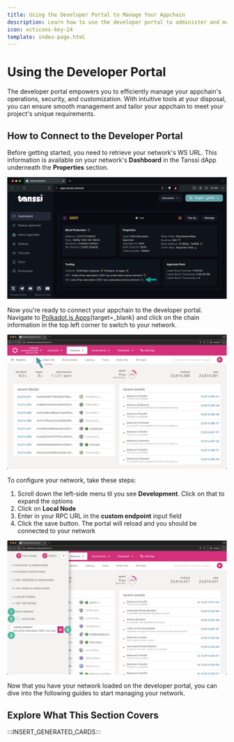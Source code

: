 ```yaml
---
title: Using the Developer Portal to Manage Your Appchain
description: Learn how to use the developer portal to administer and manage your Appchain, including upgrading your chain's runtime, rotating the Sudo keys, and more.
icon: octicons-key-24
template: index-page.html
---
```


# Using the Developer Portal

The developer portal empowers you to efficiently manage your appchain's operations, security, and customization. With intuitive tools at your disposal, you can ensure smooth management and tailor your appchain to meet your project's unique requirements.

## How to Connect to the Developer Portal

Before getting started, you need to retrieve your network's WS URL. This information is available on your network's **Dashboard** in the Tanssi dApp underneath the **Properties** section.

![Retrieve your WS URL from the Tanssi dashboard](/images/builders/manage/developer-portal/index-1.webp)

Now you're ready to connect your appchain to the developer portal. Navigate to [Polkadot.js Apps](https://polkadot.js.org/apps/){target=\_blank} and click on the chain information in the top left corner to switch to your network.

![Retrieve your WS URL from the Tanssi dashboard](/images/builders/manage/developer-portal/index-2.webp)

To configure your network, take these steps:

1. Scroll down the left-side menu til you see **Development**. Click on that to expand the options
2. Click on **Local Node**
3. Enter in your RPC URL in the **custom endpoint** input field
4. Click the save button. The portal will reload and you should be connected to your network

![](/images/builders/manage/developer-portal/index-3.webp)

Now that you have your network loaded on the developer portal, you can dive into the following guides to start managing your network.

## Explore What This Section Covers

:::INSERT_GENERATED_CARDS:::
